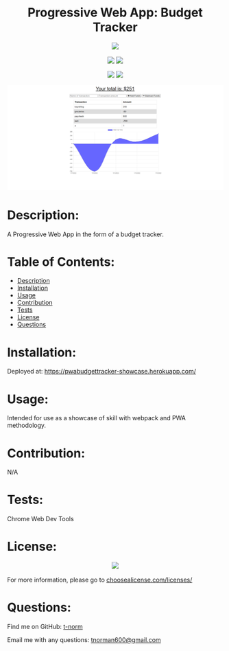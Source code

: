 # <h1 align="center">Progressive Web App: Budget Tracker</h1>

<p align="center"><img src="https://img.shields.io/badge/License-GNU GPLv3-blue?style=plastic" /></p>
<p align="center">
    <img src="https://img.shields.io/badge/Skillset-Full%20Stack%20Dev-blue?style=plastic" />
    <img src="https://img.shields.io/badge/Skillset-PWA-blue?style=plastic" />
</p>
<p align="center">
    <img src="https://img.shields.io/badge/Made%20With-MongoDB-blue?style=plastic" />
    <img src="https://img.shields.io/badge/Made%20With-Mongoose-blue?style=plastic" />
</p>

![Alt text](./pwabudgettracker-showcase.png "Demo-Pic")

# Description:
A Progressive Web App in the form of a budget tracker.

# Table of Contents:
- [Description](#description)
- [Installation](#installation)
- [Usage](#usage)
- [Contribution](#contribution)
- [Tests](#tests)
- [License](#license)
- [Questions](#questions)

# Installation:
Deployed at: https://pwabudgettracker-showcase.herokuapp.com/

# Usage:
Intended for use as a showcase of skill with webpack and PWA methodology.

# Contribution:
N/A

# Tests:
Chrome Web Dev Tools

# License:
<p align="center"><img src="https://img.shields.io/badge/License-GNU GPLv3-blue?style=plastic" /></p>

For more information, please go to <a href="https://choosealicense.com/licenses/" target="_blank">choosealicense.com/licenses/</a>

# Questions:
Find me on GitHub: [t-norm](https://github.com/t-norm)

Email me with any questions: tnorman600@gmail.com